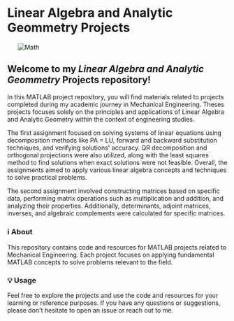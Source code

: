 # Linear Algebra and Analytic Geommetry Projects
&nbsp; &nbsp; &nbsp; <img src="https://www.freewebheaders.com/gc-mathematics-800x200/white-math-equations-colorful-graphics-black-mathematics-banner_gc-banner-800x200_249237.jpg" alt="Math" width="auto" height="auto">

## Welcome to my <em>Linear Algebra and Analytic Geommetry</em> Projects repository!
In this MATLAB project repository, you will find materials related to projects completed during my academic journey in Mechanical Engineering. Theses projects focuses solely on the principles and applications of Linear Algebra and Analytic Geometry within the context of engineering studies.

The first assignment focused on solving systems of linear equations using decomposition methods like PA = LU, forward and backward substitution techniques, and verifying solutions' accuracy. QR decomposition and orthogonal projections were also utilized, along with the least squares method to find solutions when exact solutions were not feasible. Overall, the assignments aimed to apply various linear algebra concepts and techniques to solve practical problems.

The second assignment involved constructing matrices based on specific data, performing matrix operations such as multiplication and addition, and analyzing their properties. Additionally, determinants, adjoint matrices, inverses, and algebraic complements were calculated for specific matrices.

### ℹ️ About 
This repository contains code and resources for MATLAB projects related to Mechanical Engineering. Each project focuses on applying fundamental MATLAB concepts to solve problems relevant to the field.

### 💡 Usage
Feel free to explore the projects and use the code and resources for your learning or reference purposes. If you have any questions or suggestions, please don't hesitate to open an issue or reach out to me.
